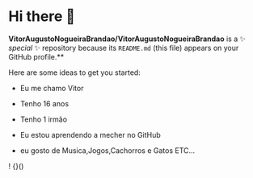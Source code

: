# Hi there 👋


**VitorAugustoNogueiraBrandao/VitorAugustoNogueiraBrandao** is a ✨ _special_ ✨ repository because its `README.md` (this file) appears on your GitHub profile.**

Here are some ideas to get you started:

* Eu me chamo Vitor

  
* Tenho 16 anos

  
* Tenho 1 irmão
* Eu estou aprendendo a mecher no GitHub
* eu gosto de Musica,Jogos,Cachorros e Gatos ETC...

! {}()
